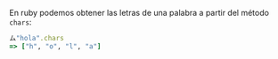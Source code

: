 En ruby podemos obtener las letras de una palabra a partir del método `chars`:

``` ruby
ム"hola".chars
=> ["h", "o", "l", "a"]
``` 
